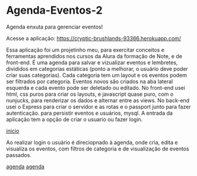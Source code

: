 # Agenda-Eventos-2
Agenda enxuta para gerenciar eventos!

Acesse a aplicação:
https://cryptic-brushlands-93366.herokuapp.com/

Essa aplicação foi um projetinho meu, para exercitar conceitos e ferramentas aprendidos nos cursos da Alura da formação de Note, e de front-end.
É uma agenda para salvar e vizualizar eventos e lembretes, divididos em categorias estáticas (ponto a melhorar, o usuário deve poder criar suas categorias). Cada categoria tem um layout e os eventos podem ser filtrados por categoria. Eventos novos são criados na aba lateral esquerda e cada evento pode ser deletado ou editado. No front-end usei html, css puros para criar os layouts, e javascript quase puro, com o nunjucks, para renderizar os dados e alternar entre as views.
No back-end usei o Express para criar o servidor e as rotas e o passport junto para fazer autenticação. para persistir eventos e usuários, mysql.
A entrada da aplicação tem a opção de criar o usuario ou fazer login.

[inicio](./inicial.png)

Ao realizar login o usuário é direciopnado à agenda, onde cria, edita e visualiza os eventos, com filtros de categoria e de visualização de eventos passados.

[agenda](./agenda.png)
[agenda](./agenda2.png)

